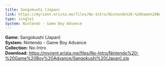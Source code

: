 ```yaml
---
title: Sangokushi (Japan)
link: https://myrient.erista.me/files/No-Intro/Nintendo%20-%20Game%20Boy%20Advance/Sangokushi%20(Japan).zip
type: single1
System: Nintendo - Game Boy Advance
---
```

<b>Game:</b> Sangokushi (Japan)<br>
<b>System:</b> Nintendo - Game Boy Advance<br>
<b>Collection:</b> No-Intro<br>
<b>Download:</b> https://myrient.erista.me/files/No-Intro/Nintendo%20-%20Game%20Boy%20Advance/Sangokushi%20(Japan).zip